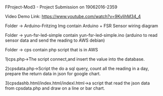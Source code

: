 FProject-Mod3 - Project Submission on 19062016-2359

Video Demo Link: https://www.youtube.com/watch?v=9KvlihM34_4

Folder -> Arduino-Fritzing Img contain Arduino + FSR Sensor wiring diagram

Folder -> yun-fsr-led-simple contain yun-fsr-led-simple.ino (arduino to read sensor data and send the reading to AWS debian)

Folder -> cps contain php script that is in AWS

1)cps.php->The script connect,and insert the value into the database.

2)cpsdata.php->Script the do a sql query, count all the reading in a day, prepare the return data in json for google chart.

3)cpsdashb.html/index.html/indexl.html->a script that read the json data from cpsdata.php and draw on a line or bar chart.

